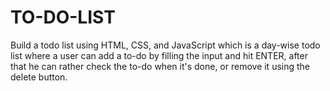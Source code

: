 # TO-DO-LIST
 Build a todo list using HTML, CSS, and JavaScript which is a day-wise todo list where a user can add a to-do by filling the input and hit ENTER, after that he can rather check the to-do when it's done, or remove it using the delete button.
